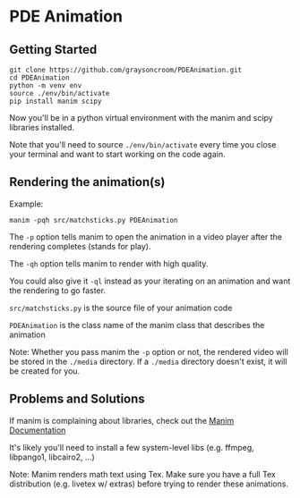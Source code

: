 # PDE Animation

## Getting Started

```
git clone https://github.com/graysoncroom/PDEAnimation.git
cd PDEAnimation
python -m venv env
source ./env/bin/activate
pip install manim scipy
```

Now you'll be in a python virtual environment with the manim and scipy libraries installed.

Note that you'll need to source `./env/bin/activate` every time you close your terminal
and want to start working on the code again.

## Rendering the animation(s)

Example:
```
manim -pqh src/matchsticks.py PDEAnimation
```

The `-p` option tells manim to open the animation in a video player after
the rendering completes (stands for play).

The `-qh` option tells manim to render with high quality. 

You could also give it `-ql` instead as your iterating on an animation and want the rendering to go faster.

`src/matchsticks.py` is the source file of your animation code

`PDEAnimation` is the class name of the manim class that describes the animation

Note: Whether you pass manim the `-p` option or not, the rendered video will be
stored in the `./media` directory. If a `./media` directory doesn't exist, it
will be created for you.

## Problems and Solutions

If manim is complaining about libraries, check out the [Manim Documentation](https://docs.manim.community/en/stable/installation/linux.html)

It's likely you'll need to install a few system-level libs (e.g. ffmpeg, libpango1, libcairo2, ...)

Note: Manim renders math text using Tex. Make sure you have a full Tex distribution (e.g. livetex w/ extras)
before trying to render these animations.
